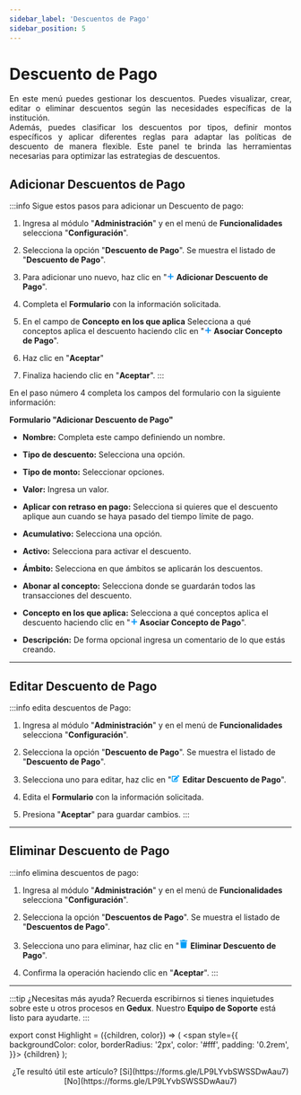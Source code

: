 ```yaml
---
sidebar_label: 'Descuentos de Pago'
sidebar_position: 5
---
```


# Descuento de Pago

<div align="justify">En este menú puedes gestionar los descuentos. Puedes visualizar, crear, editar o eliminar descuentos según las necesidades específicas de la institución.</div>

<div align="justify">Además, puedes clasificar los descuentos por tipos, definir montos específicos y aplicar diferentes reglas para adaptar las políticas de descuento de manera flexible. Este panel te brinda las herramientas necesarias para optimizar las estrategias de descuentos.</div>

## Adicionar Descuentos de Pago

:::info Sigue estos pasos para adicionar un Descuento de pago:

1. Ingresa al módulo "**Administración**" y en el menú de **Funcionalidades** selecciona "**Configuración**".

2. Selecciona la opción "**Descuento de Pago**". Se muestra el listado de "**Descuento de Pago**".

3. Para adicionar uno nuevo, haz clic en "![](./img/IcoAdd.png) **Adicionar Descuento de Pago**".

4. Completa el **Formulario** con la información solicitada.

5. En el campo de **Concepto en los que aplica** Selecciona a qué conceptos aplica el descuento haciendo clic en "![](./img/IcoAdd.png) **Asociar Concepto de Pago**".

6. Haz clic en "**Aceptar**"

5. Finaliza haciendo clic en "**Aceptar**".
:::

En el paso número 4 completa los campos del formulario con la siguiente información:

**Formulario "Adicionar Descuento de Pago"**

* **Nombre:** Completa este campo definiendo un nombre.

* **Tipo de descuento:** Selecciona una opción.

* **Tipo de monto:** Seleccionar opciones.

* **Valor:** Ingresa un valor.

* **Aplicar con retraso en pago:** Selecciona si quieres que el descuento aplique aun cuando se haya pasado del tiempo límite de pago.

* **Acumulativo:** Selecciona una opción.

* **Activo:** Selecciona para activar el descuento.

* **Ámbito:** Selecciona en que ámbitos se aplicarán los descuentos.

* **Abonar al concepto:** Selecciona donde se guardarán todos las transacciones del descuento.

* **Concepto en los que aplica:** Selecciona a qué conceptos aplica el descuento haciendo clic en "![](./img/IcoAdd.png) **Asociar Concepto de Pago**".

* **Descripción:** De forma opcional ingresa un comentario de lo que estás creando.
___

## Editar Descuento de Pago

:::info edita descuentos de Pago:

1. Ingresa al módulo "**Administración**" y en el menú de **Funcionalidades** selecciona "**Configuración**".

2. Selecciona la opción "**Descuento de Pago**". Se muestra el listado de "**Descuento de Pago**".

3. Selecciona uno para editar, haz clic en "![](./img/IcoEdt.png) **Editar Descuento de Pago**".

4. Edita el **Formulario** con la información solicitada.

5. Presiona "**Aceptar**" para guardar cambios.
:::
___

## Eliminar Descuento de Pago

:::info elimina descuentos de pago:

1. Ingresa al módulo "**Administración**" y en el menú de **Funcionalidades** selecciona "**Configuración**".

2. Selecciona la opción "**Descuentos de Pago**". Se muestra el listado de "**Descuentos de Pago**".

3. Selecciona uno para eliminar, haz clic en "![](./img/IcoDel2.png) **Eliminar Descuento de Pago**".

4. Confirma la operación haciendo clic en "**Aceptar**".
:::

___

:::tip ¿Necesitas más ayuda?
Recuerda escribirnos si tienes inquietudes sobre este u otros procesos en **Gedux**. Nuestro **Equipo de Soporte** está listo para ayudarte.
:::

export const Highlight = ({children, color}) => (
  <span
    style={{
      backgroundColor: color,
      borderRadius: '2px',
      color: '#fff',
      padding: '0.2rem',
    }}>
    {children}
  </span>
);

<center>¿Te resultó útil este artículo? <Highlight color="#B0AEAC">[Si](https://forms.gle/LP9LYvbSWSSDwAau7)</Highlight> <Highlight color="#B0AEAC">[No](https://forms.gle/LP9LYvbSWSSDwAau7)</Highlight> </center>